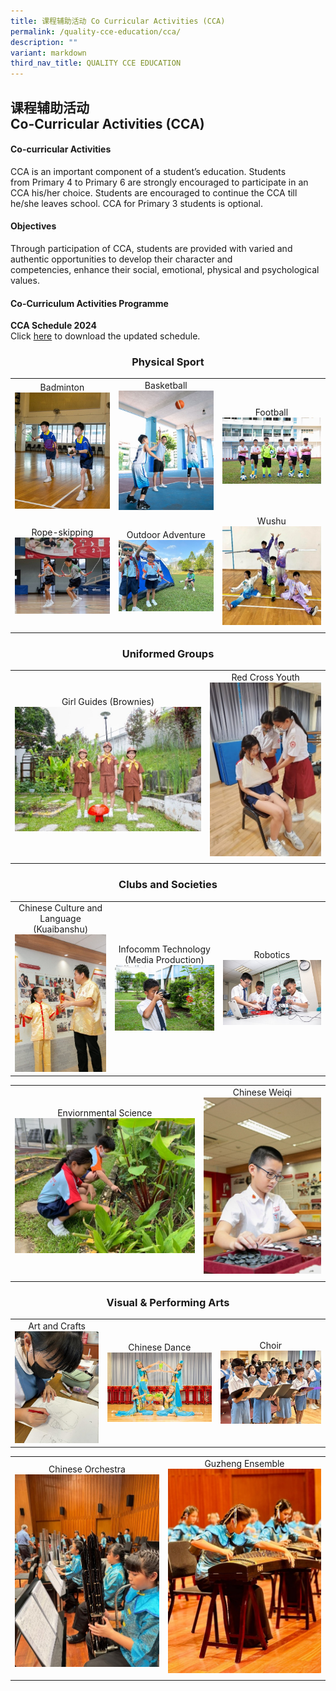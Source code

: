 ```yaml
---
title: 课程辅助活动 Co Curricular Activities (CCA)
permalink: /quality-cce-education/cca/
description: ""
variant: markdown
third_nav_title: QUALITY CCE EDUCATION
---
```

## 课程辅助活动 <br>Co-Curricular Activities (CCA)

#### Co-curricular Activities


CCA is an important component of a&nbsp;student’s education. Students from&nbsp;Primary 4 to Primary 6&nbsp;are strongly encouraged to participate in an CCA his/her choice.&nbsp;Students&nbsp;are encouraged to continue the CCA till he/she leaves school. CCA for Primary 3&nbsp;students is optional.

#### Objectives


Through participation of CCA, students are provided with varied and authentic opportunities to develop their character and competencies,&nbsp;enhance their social, emotional, physical and psychological values.

#### Co-Curriculum Activities Programme

 **CCA Schedule 2024** <br>
Click [here](https://for.edu.sg/hips-cca-schedule) to download the updated schedule.



### <center>Physical Sport</center>

|  |||
| -------- | -------- | -------- |
| <center>Badminton<br> ![](/images/CCA/Badminton.jpg) </center> |<center> Basketball <br>![](/images/CCA/Basketball.jpg) </center> |<center> Football<br> ![](/images/CCA/Football.jpg)  </center> |
|<center>Rope-skipping<br>![](/images/CCA/Rope_Skipping.jpg) </center>|<center>Outdoor Adventure<br>![](/images/CCA/Outdoor_Adventure.jpg) </center>|<center>Wushu<br>![](/images/CCA/Wushu.jpg) </center>|
|  |  |  |


### <center>Uniformed Groups</center>

|  |  | 
| -------- | -------- | 
|<center>Girl Guides (Brownies)<br>![](/images/CCA/Brownies.jpg) </center>| <center>Red Cross Youth<br>![](/images/CCA/Red_Cross_Youth.jpg) </center> | 
|||


### <center>Clubs and Societies</center>

|  |  |  |
| -------- | -------- | -------- |
|<center>Chinese Culture and Language (Kuaibanshu)<br>![](/images/CCA/Kuaiban.jpg) </center> |<center>Infocomm Technology (Media Production)<br>![](/images/CCA/Infocomm.jpg) </center> |<center>Robotics<br>![](/images/CCA/Robotics.jpg) </center>|

| |  | 
| -------- | -------- | 
| <center>Enviornmental Science<br>![](/images/CCA/Enviromental_Science.jpg) </center> | <center>Chinese Weiqi<br>![](/images/CCA/Weiqi.jpg) </center>| 
|||

### <center>Visual &amp; Performing Arts</center>

|  |  |  |
| -------- | -------- | -------- |
| <center>Art and Crafts<br>![](/images/CCA/Art_and_Craft.jpg) </center>| <center>Chinese Dance<br>![](/images/CCA/Chinese_Dance.jpg) </center> | <center>Choir<br>![](/images/CCA/Choir.jpg) </center>  |

| |  | 
| -------- | -------- | 
| <center>Chinese Orchestra<br>![](/images/CCA/Chinese_Orch.jpg) </center> | <center>Guzheng Ensemble<br>![](/images/CCA/Guzheng_Ensemble.jpg) </center>| 
|||